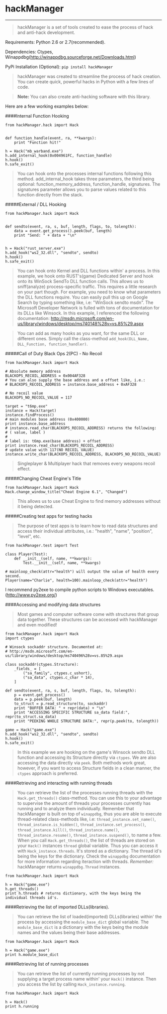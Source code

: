 # hackManager

***

> hackManager is a set of tools created to ease the process of hack and anti-hack development.


Requirements: Python 2.6 or 2.7(recommended).

Dependencies: Ctypes, Winappdbg(http://winappdbg.sourceforge.net/Downloads.html)

PyPi Installation (Optional): `pip install hackManager`


> hackManager was created to streamline the process of hack creation. You can create quick, powerful hacks in Python with a few lines of code. 

> **Note:** You can also create anti-hacking software with this library.

Here are a few working examples below:


####Internal Function Hooking

    from hackManager.hack import Hack


    def function_handle(event, ra, **kwargs):
        print "Function hit!"
        
    h = Hack("mb_warband.exe")
    h.add_internal_hook(0x004961FC, function_handle)
    h.hook()
    h.safe_exit()

> You can hook onto the processes internal functions following this method.
add_internal_hook takes three parameters, the third being optional: function_memory_address, function_handle, signatures. The signatures parameter allows you to parse values related to this function directly from the stack.


#####External / DLL Hooking

    from hackManager.hack import Hack


    def sendto(event, ra, s, buf, length, flags, to, tolength):
        data = event.get_process().peek(buf, length)
        print "Send: " + data + "\n"


    h = Hack("rust_server.exe")
    h.add_hook("ws2_32.dll", "sendto", sendto)
    h.hook()
    h.safe_exit()

> You can hook onto Kernel and DLL functions within' a process. In this example, we hook onto RUST's(game) Dedicated Server and hook onto its WinSock SendTo DLL function calls. This allows us to sniff(analyze) process-specific traffic. This requires a little research on your part though. For example, you need to know what parameters the DLL functions require. You can easily pull this up on Google Search by typing something like, i.e: "WinSock sendto msdn". The Microsoft Developer Network is fulled with tons of documentation for its DLLs like Winsock. In this example, I referenced the following documentation:
http://msdn.microsoft.com/en-us/library/windows/desktop/ms740148%28v=vs.85%29.aspx

> You can add as many hooks as you want, for the same DLL or different ones. Simply call the class-method `add_hook(DLL_Name, DLL_Function, function_handler)`.


#####Call of Duty Black Ops 2(PC) - No Recoil

    from hackManager.hack import Hack

    # Absolute memory address
    BLACKOPS_RECOIL_ADDRESS = 0x004AF328
    # You can also supply the base address and a offset like, i.e.:
    # BLACKOPS_RECOIL_ADDRESS = instance.base_address + 0xAF328

    # No recoil value
    BLACKOPS_NO_RECOIL_VALUE = 117

    target = "t6mp.exe"
    instance = Hack(target)
    instance.findProcess()
    # main modules base address (0x400000)
    print instance.base_address
    # instance.read_char(BLACKOPS_RECOIL_ADDRESS) returns the following:
    # ( value, label )
    #
    # label is: t6mp.exe(base address) + offset
    print instance.read_char(BLACKOPS_RECOIL_ADDRESS)
    # update value with 117(NO RECOIL VALUE)
    instance.write_char(BLACKOPS_RECOIL_ADDRESS, BLACKOPS_NO_RECOIL_VALUE)

> Singleplayer & Multiplayer hack that removes every weapons recoil effect.

#####Changing Cheat Engine's Title

    from hackManager.hack import Hack
    Hack.change_window_title("Cheat Engine 6.1", "Changed")
> This allows us to use Cheat Engine to find memory addresses without it being detected.

#####Creating test apps for testing hacks
> The purpose of test apps is to learn how to read data structures and access their individual attributes, i.e.: "health", "name", "position", "level", etc.

    from hackManager.test import Test
    
    class Player(Test):
        def __init__(self, name, **kwargs):
            Test.__init__(self, name, **kwargs)
            
    # mainloop_check(attr="health") will output the value of health every second.
    Player(name="Charlie", health=100).mainloop_check(attr="health")

I recommend py2exe to compile python scripts to Windows executables.
(http://www.py2exe.org/)

####Accessing and modifying data structures
> Most games and computer software come with structures that group data together. These structures can be accessed with hackManager and even modified! 

    from hackManager.hack import Hack
    import ctypes
    
    # Winsock sockaddr structure. Documented at:   
    # http://msdn.microsoft.com/en-us/library/windows/desktop/ms740496%28v=vs.85%29.aspx
    
    class sockaddr(ctypes.Structure):
        _fields_ = [
            ("sa_family", ctypes.c_ushort),
            ("sa_data", ctypes.c_char * 14),
        ]
        
    def sendto(event, ra, s, buf, length, flags, to, tolength):
        p = event.get_process()
        data = p.peek(buf, length)
        to_struct = p.read_structure(to, sockaddr)
        print "BUFFER DATA: " + repr(data) + "\n"
        print "ACCESSING SPECIFIC STRUCTURE sa_data field:", repr(to_struct.sa_data)
        print "PEEKING WHOLE STRUCTURE DATA:", repr(p.peek(to, tolength))
    
    game = Hack("game.exe")
    h.add_hook("ws2_32.dll", "sendto", sendto)
    h.hook()
    h.safe_exit()
    
> In this example we are hooking on the game's Winsock sendto DLL function and accessing its Structure directly via `ctypes`. We are also accessing the data directly via `peek`. Both methods work great, however, if you want to access Structure fields in a clean manner, the `ctypes` approach is preferred.
    
####Retrieving and interacting with running threads
> You can retrieve the list of the processes running threads with the `Hack.get_threads()` class-method. You can use this to your advantage to supervise the amount of threads your processes currently has running and to analyze them individually. Remember that hackManager is built on top of `winappdbg`, thus you are able to execute thread-related class-methods like, i.e: `thread_instance.set_name()`, `thread_instance.is_hidden()`, `thread_instance.set_process()`, `thread_instance.kill()`, `thread_instance.name()`, `thread_instance.resume()`, `thread_instance.suspend()`, to name a few. 
> When you call `Hack.get_threads()`, the list of threads are stored on your `Hack()` instances `thread` global variable. Thus you can access it with `Hack_instance.threads`. It's stored as a dictionary. The thread id's being the keys for the dictionary.
> Check the `winappdbg` documentation for more information regarding iteraction with threads. *Remember:* hackManager returns `winappdbg.Thread` instances.

    from hackManager.hack import Hack
    
    h = Hack("game.exe")
    h.get_threads()
    print h.threads # returns dictionary, with the keys being the individual threads id's.

####Retrieving the list of imported DLLs(libraries).
> You can retrieve the list of loaded(imported) DLLs(libraries) within' the process by accessing the `module_base_dict` global variable. The `module_base_dict` is a dictionary with the keys being the module names and the values being their base addresses.

    from hackManager.hack import Hack
    
    h = Hack("game.exe")
    print h.module_base_dict


####Retrieving list of running processes
> You can retrieve the list of currently running processes by not supplying a target process name within' your `Hack()` instance. Then you access the list by calling `Hack_instance.running`.

    from hackManager.hack import Hack
    
    h = Hack()
    print h.running
